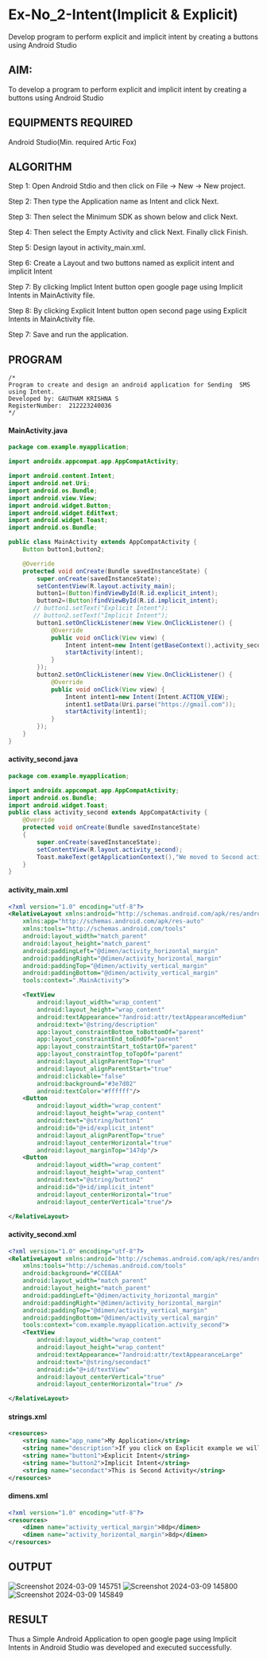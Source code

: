 # Ex-No_2-Intent(Implicit & Explicit)
Develop program to perform explicit and implicit intent by creating a buttons using Android Studio
## AIM:
To develop a program to perform explicit and implicit intent by creating a buttons using Android Studio
## EQUIPMENTS REQUIRED
Android Studio(Min. required Artic Fox)
## ALGORITHM
Step 1: Open Android Stdio and then click on File -> New -> New project.

Step 2: Then type the Application name as Intent and click Next.

Step 3: Then select the Minimum SDK as shown below and click Next.

Step 4: Then select the Empty Activity and click Next. Finally click Finish.

Step 5: Design layout in activity_main.xml.

Step 6: Create a Layout and two buttons named as explicit intent and implicit Intent

Step 7: By clicking Implict Intent button open google page using Implicit Intents in MainActivity file.

Step 8: By clicking Explicit Intent button open second page using Explicit Intents in MainActivity file.

Step 7: Save and run the application.
## PROGRAM
```
/*
Program to create and design an android application for Sending  SMS using Intent.
Developed by: GAUTHAM KRISHNA S
RegisterNumber:  212223240036
*/
```
#### MainActivity.java
```java
package com.example.myapplication;

import androidx.appcompat.app.AppCompatActivity;

import android.content.Intent;
import android.net.Uri;
import android.os.Bundle;
import android.view.View;
import android.widget.Button;
import android.widget.EditText;
import android.widget.Toast;
import android.os.Bundle;

public class MainActivity extends AppCompatActivity {
    Button button1,button2;

    @Override
    protected void onCreate(Bundle savedInstanceState) {
        super.onCreate(savedInstanceState);
        setContentView(R.layout.activity_main);
        button1=(Button)findViewById(R.id.explicit_intent);
        button2=(Button)findViewById(R.id.implicit_intent);
       // button1.setText("Explicit Intent");
       // button2.setText("Implicit Intent");
        button1.setOnClickListener(new View.OnClickListener() {
            @Override
            public void onClick(View view) {
                Intent intent=new Intent(getBaseContext(),activity_second.class);
                startActivity(intent);
            }
        });
        button2.setOnClickListener(new View.OnClickListener() {
            @Override
            public void onClick(View view) {
                Intent intent1=new Intent(Intent.ACTION_VIEW);
                intent1.setData(Uri.parse("https://gmail.com"));
                startActivity(intent1);
            }
        });
    }
}
```
#### activity_second.java
```java
package com.example.myapplication;

import androidx.appcompat.app.AppCompatActivity;
import android.os.Bundle;
import android.widget.Toast;
public class activity_second extends AppCompatActivity {
    @Override
    protected void onCreate(Bundle savedInstanceState)
    {
        super.onCreate(savedInstanceState);
        setContentView(R.layout.activity_second);
        Toast.makeText(getApplicationContext(),"We moved to Second activity",Toast.LENGTH_LONG).show();
    }
}
```
#### activity_main.xml
```xml
<?xml version="1.0" encoding="utf-8"?>
<RelativeLayout xmlns:android="http://schemas.android.com/apk/res/android"
    xmlns:app="http://schemas.android.com/apk/res-auto"
    xmlns:tools="http://schemas.android.com/tools"
    android:layout_width="match_parent"
    android:layout_height="match_parent"
    android:paddingLeft="@dimen/activity_horizontal_margin"
    android:paddingRight="@dimen/activity_horizontal_margin"
    android:paddingTop="@dimen/activity_vertical_margin"
    android:paddingBottom="@dimen/activity_vertical_margin"
    tools:context=".MainActivity">

    <TextView
        android:layout_width="wrap_content"
        android:layout_height="wrap_content"
        android:textAppearance="?android:attr/textAppearanceMedium"
        android:text="@string/description"
        app:layout_constraintBottom_toBottomOf="parent"
        app:layout_constraintEnd_toEndOf="parent"
        app:layout_constraintStart_toStartOf="parent"
        app:layout_constraintTop_toTopOf="parent"
        android:layout_alignParentTop="true"
        android:layout_alignParentStart="true"
        android:clickable="false"
        android:background="#3e7d02"
        android:textColor="#ffffff"/>
    <Button
        android:layout_width="wrap_content"
        android:layout_height="wrap_content"
        android:text="@string/button1"
        android:id="@+id/explicit_intent"
        android:layout_alignParentTop="true"
        android:layout_centerHorizontal="true"
        android:layout_marginTop="147dp"/>
    <Button
        android:layout_width="wrap_content"
        android:layout_height="wrap_content"
        android:text="@string/button2"
        android:id="@+id/implicit_intent"
        android:layout_centerHorizontal="true"
        android:layout_centerVertical="true"/>

</RelativeLayout>
```
#### activity_second.xml
```xml
<?xml version="1.0" encoding="utf-8"?>
<RelativeLayout xmlns:android="http://schemas.android.com/apk/res/android"
    xmlns:tools="http://schemas.android.com/tools"
    android:background="#CCEEAA"
    android:layout_width="match_parent"
    android:layout_height="match_parent"
    android:paddingLeft="@dimen/activity_horizontal_margin"
    android:paddingRight="@dimen/activity_horizontal_margin"
    android:paddingTop="@dimen/activity_vertical_margin"
    android:paddingBottom="@dimen/activity_vertical_margin"
    tools:context="com.example.myapplication.activity_second">
    <TextView
        android:layout_width="wrap_content"
        android:layout_height="wrap_content"
        android:textAppearance="?android:attr/textAppearanceLarge"
        android:text="@string/secondact"
        android:id="@+id/textView"
        android:layout_centerVertical="true"
        android:layout_centerHorizontal="true" />

</RelativeLayout>
```
#### strings.xml
```xml
<resources>
    <string name="app_name">My Application</string>
    <string name="description">If you click on Explicit example we will navigate to second activity within App and if you click on Implicit example AbhiAndroid Homepage will open in Browser</string>
    <string name="button1">Explicit Intent</string>
    <string name="button2">Implicit Intent</string>
    <string name="secondact">This is Second Activity</string>
</resources>
```
#### dimens.xml
```xml
<?xml version="1.0" encoding="utf-8"?>
<resources>
    <dimen name="activity_vertical_margin">8dp</dimen>
    <dimen name="activity_horizontal_margin">8dp</dimen>
</resources>
```
## OUTPUT
![Screenshot 2024-03-09 145751](https://github.com/Nijeesh-bit/Ex-No_2-Intent-Implicit-Explicit-/assets/89188014/dc60dc5b-7f97-4264-8963-863b3f63f7f5)
![Screenshot 2024-03-09 145800](https://github.com/Nijeesh-bit/Ex-No_2-Intent-Implicit-Explicit-/assets/89188014/7d308ae5-c7c3-4e9b-abee-a48bf4c0270e)
![Screenshot 2024-03-09 145849](https://github.com/Nijeesh-bit/Ex-No_2-Intent-Implicit-Explicit-/assets/89188014/de6ef7ef-9c32-4698-acba-3f794d155e85)

## RESULT
Thus a Simple Android Application to open google page using Implicit Intents in Android Studio was developed and executed successfully.
